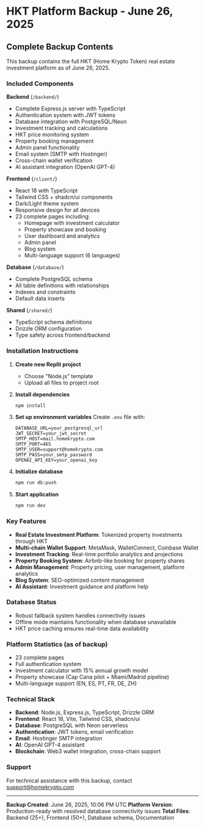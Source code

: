 # HKT Platform Backup - June 26, 2025

## Complete Backup Contents

This backup contains the full HKT (Home Krypto Token) real estate investment platform as of June 26, 2025.

### Included Components

**Backend** (`/backend/`)
- Complete Express.js server with TypeScript
- Authentication system with JWT tokens
- Database integration with PostgreSQL/Neon
- Investment tracking and calculations
- HKT price monitoring system
- Property booking management
- Admin panel functionality
- Email system (SMTP with Hostinger)
- Cross-chain wallet verification
- AI assistant integration (OpenAI GPT-4)

**Frontend** (`/client/`)
- React 18 with TypeScript
- Tailwind CSS + shadcn/ui components
- Dark/Light theme system
- Responsive design for all devices
- 23 complete pages including:
  - Homepage with investment calculator
  - Property showcase and booking
  - User dashboard and analytics
  - Admin panel
  - Blog system
  - Multi-language support (6 languages)

**Database** (`/database/`)
- Complete PostgreSQL schema
- All table definitions with relationships
- Indexes and constraints
- Default data inserts

**Shared** (`/shared/`)
- TypeScript schema definitions
- Drizzle ORM configuration
- Type safety across frontend/backend

### Installation Instructions

1. **Create new Replit project**
   - Choose "Node.js" template
   - Upload all files to project root

2. **Install dependencies**
   ```bash
   npm install
   ```

3. **Set up environment variables**
   Create `.env` file with:
   ```
   DATABASE_URL=your_postgresql_url
   JWT_SECRET=your_jwt_secret
   SMTP_HOST=mail.homekrypto.com
   SMTP_PORT=465
   SMTP_USER=support@homekrypto.com
   SMTP_PASS=your_smtp_password
   OPENAI_API_KEY=your_openai_key
   ```

4. **Initialize database**
   ```bash
   npm run db:push
   ```

5. **Start application**
   ```bash
   npm run dev
   ```

### Key Features

- **Real Estate Investment Platform**: Tokenized property investments through HKT
- **Multi-chain Wallet Support**: MetaMask, WalletConnect, Coinbase Wallet
- **Investment Tracking**: Real-time portfolio analytics and projections
- **Property Booking System**: Airbnb-like booking for property shares
- **Admin Management**: Property pricing, user management, platform analytics
- **Blog System**: SEO-optimized content management
- **AI Assistant**: Investment guidance and platform help

### Database Status
- Robust fallback system handles connectivity issues
- Offline mode maintains functionality when database unavailable
- HKT price caching ensures real-time data availability

### Platform Statistics (as of backup)
- 23 complete pages
- Full authentication system
- Investment calculator with 15% annual growth model
- Property showcase (Cap Cana pilot + Miami/Madrid pipeline)
- Multi-language support (EN, ES, PT, FR, DE, ZH)

### Technical Stack
- **Backend**: Node.js, Express.js, TypeScript, Drizzle ORM
- **Frontend**: React 18, Vite, Tailwind CSS, shadcn/ui
- **Database**: PostgreSQL with Neon serverless
- **Authentication**: JWT tokens, email verification
- **Email**: Hostinger SMTP integration
- **AI**: OpenAI GPT-4 assistant
- **Blockchain**: Web3 wallet integration, cross-chain support

### Support
For technical assistance with this backup, contact support@homekrypto.com

---
**Backup Created**: June 26, 2025, 10:06 PM UTC
**Platform Version**: Production-ready with resolved database connectivity issues
**Total Files**: Backend (25+), Frontend (50+), Database schema, Documentation